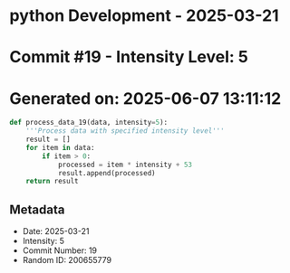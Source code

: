 ﻿# python Development - 2025-03-21
# Commit #19 - Intensity Level: 5
# Generated on: 2025-06-07 13:11:12
```python
def process_data_19(data, intensity=5):
    '''Process data with specified intensity level'''
    result = []
    for item in data:
        if item > 0:
            processed = item * intensity + 53
            result.append(processed)
    return result
```
## Metadata
- Date: 2025-03-21
- Intensity: 5
- Commit Number: 19
- Random ID: 200655779
